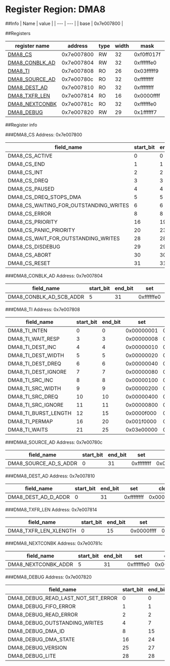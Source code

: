 # Register Region: DMA8


##Info
| Name | value |
| --- | --- |
| base | 0x7e007800 |

##Registers

| register name | address | type | width | mask | reset |
| --- | --- | --- | --- | --- | --- |
| [DMA8_CS](#dma8_cs) | 0x7e007800 | RW | 32 | 0xf0ff017f | 0000000000 |
| [DMA8_CONBLK_AD](#dma8_conblk_ad) | 0x7e007804 | RW | 32 | 0xffffffe0 | 0000000000 |
| [DMA8_TI](#dma8_ti) | 0x7e007808 | RO | 26 | 0x03fffff9 |  |
| [DMA8_SOURCE_AD](#dma8_source_ad) | 0x7e00780c | RO | 32 | 0xffffffff |  |
| [DMA8_DEST_AD](#dma8_dest_ad) | 0x7e007810 | RO | 32 | 0xffffffff |  |
| [DMA8_TXFR_LEN](#dma8_txfr_len) | 0x7e007814 | RO | 16 | 0x0000ffff |  |
| [DMA8_NEXTCONBK](#dma8_nextconbk) | 0x7e00781c | RO | 32 | 0xffffffe0 |  |
| [DMA8_DEBUG](#dma8_debug) | 0x7e007820 | RW | 29 | 0x1ffffff7 | 0000000000 |

##Register info


###DMA8_CS
 Address: 0x7e007800

| field_name | start_bit | end_bit | set | clear | reset |
| --- | --- | --- | --- | --- | --- |
| DMA8_CS_ACTIVE | 0 | 0 | 0x00000001 | 0xfffffffe | 0x0 |
| DMA8_CS_END | 1 | 1 | 0x00000002 | 0xfffffffd | 0x0 |
| DMA8_CS_INT | 2 | 2 | 0x00000004 | 0xfffffffb | 0x0 |
| DMA8_CS_DREQ | 3 | 3 | 0x00000008 | 0xfffffff7 | 0x0 |
| DMA8_CS_PAUSED | 4 | 4 | 0x00000010 | 0xffffffef | 0x0 |
| DMA8_CS_DREQ_STOPS_DMA | 5 | 5 | 0x00000020 | 0xffffffdf | 0x0 |
| DMA8_CS_WAITING_FOR_OUTSTANDING_WRITES | 6 | 6 | 0x00000040 | 0xffffffbf | 0x0 |
| DMA8_CS_ERROR | 8 | 8 | 0x00000100 | 0xfffffeff | 0x0 |
| DMA8_CS_PRIORITY | 16 | 19 | 0x000f0000 | 0xfff0ffff | 0x0 |
| DMA8_CS_PANIC_PRIORITY | 20 | 23 | 0x00f00000 | 0xff0fffff | 0x0 |
| DMA8_CS_WAIT_FOR_OUTSTANDING_WRITES | 28 | 28 | 0x10000000 | 0xefffffff | 0x0 |
| DMA8_CS_DISDEBUG | 29 | 29 | 0x20000000 | 0xdfffffff | 0x0 |
| DMA8_CS_ABORT | 30 | 30 | 0x40000000 | 0xbfffffff | 0x0 |
| DMA8_CS_RESET | 31 | 31 | 0x80000000 | 0x7fffffff | 0x0 |

###DMA8_CONBLK_AD
 Address: 0x7e007804

| field_name | start_bit | end_bit | set | clear | reset |
| --- | --- | --- | --- | --- | --- |
| DMA8_CONBLK_AD_SCB_ADDR | 5 | 31 | 0xffffffe0 | 0x0000001f | 0x0 |

###DMA8_TI
 Address: 0x7e007808

| field_name | start_bit | end_bit | set | clear | reset |
| --- | --- | --- | --- | --- | --- |
| DMA8_TI_INTEN | 0 | 0 | 0x00000001 | 0xfffffffe |  |
| DMA8_TI_WAIT_RESP | 3 | 3 | 0x00000008 | 0xfffffff7 |  |
| DMA8_TI_DEST_INC | 4 | 4 | 0x00000010 | 0xffffffef |  |
| DMA8_TI_DEST_WIDTH | 5 | 5 | 0x00000020 | 0xffffffdf |  |
| DMA8_TI_DEST_DREQ | 6 | 6 | 0x00000040 | 0xffffffbf |  |
| DMA8_TI_DEST_IGNORE | 7 | 7 | 0x00000080 | 0xffffff7f |  |
| DMA8_TI_SRC_INC | 8 | 8 | 0x00000100 | 0xfffffeff |  |
| DMA8_TI_SRC_WIDTH | 9 | 9 | 0x00000200 | 0xfffffdff |  |
| DMA8_TI_SRC_DREQ | 10 | 10 | 0x00000400 | 0xfffffbff |  |
| DMA8_TI_SRC_IGNORE | 11 | 11 | 0x00000800 | 0xfffff7ff |  |
| DMA8_TI_BURST_LENGTH | 12 | 15 | 0x0000f000 | 0xffff0fff |  |
| DMA8_TI_PERMAP | 16 | 20 | 0x001f0000 | 0xffe0ffff |  |
| DMA8_TI_WAITS | 21 | 25 | 0x03e00000 | 0xfc1fffff |  |

###DMA8_SOURCE_AD
 Address: 0x7e00780c

| field_name | start_bit | end_bit | set | clear | reset |
| --- | --- | --- | --- | --- | --- |
| DMA8_SOURCE_AD_S_ADDR | 0 | 31 | 0xffffffff | 0x00000000 |  |

###DMA8_DEST_AD
 Address: 0x7e007810

| field_name | start_bit | end_bit | set | clear | reset |
| --- | --- | --- | --- | --- | --- |
| DMA8_DEST_AD_D_ADDR | 0 | 31 | 0xffffffff | 0x00000000 |  |

###DMA8_TXFR_LEN
 Address: 0x7e007814

| field_name | start_bit | end_bit | set | clear | reset |
| --- | --- | --- | --- | --- | --- |
| DMA8_TXFR_LEN_XLENGTH | 0 | 15 | 0x0000ffff | 0xffff0000 |  |

###DMA8_NEXTCONBK
 Address: 0x7e00781c

| field_name | start_bit | end_bit | set | clear | reset |
| --- | --- | --- | --- | --- | --- |
| DMA8_NEXTCONBK_ADDR | 5 | 31 | 0xffffffe0 | 0x0000001f |  |

###DMA8_DEBUG
 Address: 0x7e007820

| field_name | start_bit | end_bit | set | clear | reset |
| --- | --- | --- | --- | --- | --- |
| DMA8_DEBUG_READ_LAST_NOT_SET_ERROR | 0 | 0 | 0x00000001 | 0xfffffffe | 0x0 |
| DMA8_DEBUG_FIFO_ERROR | 1 | 1 | 0x00000002 | 0xfffffffd | 0x0 |
| DMA8_DEBUG_READ_ERROR | 2 | 2 | 0x00000004 | 0xfffffffb | 0x0 |
| DMA8_DEBUG_OUTSTANDING_WRITES | 4 | 7 | 0x000000f0 | 0xffffff0f | 0x0 |
| DMA8_DEBUG_DMA_ID | 8 | 15 | 0x0000ff00 | 0xffff00ff | 0x0 |
| DMA8_DEBUG_DMA_STATE | 16 | 24 | 0x01ff0000 | 0xfe00ffff | 0x0 |
| DMA8_DEBUG_VERSION | 25 | 27 | 0x0e000000 | 0xf1ffffff | 0x0 |
| DMA8_DEBUG_LITE | 28 | 28 | 0x10000000 | 0xefffffff | 0x0 |
